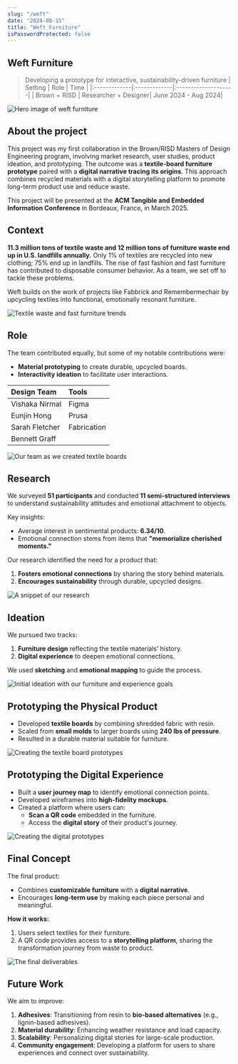 ```yaml
---
slug: "/weft"
date: "2024-08-15"
title: "Weft Furniture"
isPasswordProtected: false
---
```

## Weft Furniture
> Developing a prototype for interactive, sustainability-driven furniture
| Setting    | Role   | Time  |
|:-------------|:-------------|:--------------------|
| Brown + RISD | Researcher + Designer| June 2024 - Aug 2024|

![Hero image of weft furniture](../src/images/weft/newhero.png)

## About the project
This project was my first collaboration in the Brown/RISD Masters of Design Engineering program, involving market research, user studies, product ideation, and prototyping. The outcome was a **textile-board furniture prototype** paired with a **digital narrative tracing its origins**. This approach combines recycled materials with a digital storytelling platform to promote long-term product use and reduce waste.

This project will be presented at the **ACM Tangible and Embedded Information Conference** in Bordeaux, France, in March 2025. 


## Context
**11.3 million tons of textile waste and 12 million tons of furniture waste end up in U.S. landfills annually.** Only 1% of textiles are recycled into new clothing; 75% end up in landfills. The rise of fast fashion and fast furniture has contributed to disposable consumer behavior. As a team, we set off to tackle these problems. 

Weft builds on the work of projects like Fabbrick and Remembermechair by upcycling textiles into functional, emotionally resonant furniture.

![Textile waste and fast furniture trends](../src/images/weft/Problem.png)


## Role
The team contributed equally, but some of my notable contributions were:
- **Material prototyping** to create durable, upcycled boards.
- **Interactivity ideation** to facilitate user interactions.

| Design Team    | Tools   |
|:-------------|:-------------|
| Vishaka Nirmal     | Figma        | 
|  Eunjin Hong | Prusa        | 
| Sarah Fletcher | Fabrication  |
| Bennett Graff |              | 

![Our team as we created textile boards](../src/images/weft/Role.png)

## Research
We surveyed **51 participants** and conducted **11 semi-structured interviews** to understand sustainability attitudes and emotional attachment to objects.

Key insights:
- Average interest in sentimental products: **6.34/10**.
- Emotional connection stems from items that **"memorialize cherished moments."**

Our research identified the need for a product that:
1. **Fosters emotional connections** by sharing the story behind materials.
2. **Encourages sustainability** through durable, upcycled designs.

![A snippet of our research](../src/images/weft/Research.png)


## Ideation
We pursued two tracks:
1. **Furniture design** reflecting the textile materials’ history.
2. **Digital experience** to deepen emotional connections.

We used **sketching** and **emotional mapping** to guide the process.

![Initial ideation with our furniture and experience goals](../src/images/weft/Ideation.png)


## Prototyping the Physical Product
- Developed **textile boards** by combining shredded fabric with resin.
- Scaled from **small molds** to larger boards using **240 lbs of pressure**.
- Resulted in a durable material suitable for furniture.

![Creating the textile board prototypes](../src/images/weft/Prototyping.png)

## Prototyping the Digital Experience
- Built a **user journey map** to identify emotional connection points.
- Developed wireframes into **high-fidelity mockups**.
- Created a platform where users can:
  - **Scan a QR code** embedded in the furniture.
  - Access the **digital story** of their product's journey.

![Creating the digital prototypes](../src/images/weft/Prototyping-2.png)


## Final Concept
The final product:
- Combines **customizable furniture** with a **digital narrative**.
- Encourages **long-term use** by making each piece personal and meaningful.

**How it works:**
1. Users select textiles for their furniture.
2. A QR code provides access to a **storytelling platform**, sharing the transformation journey from waste to product.

![The final deliverables](../src/images/weft/Finaldeliverables.png)

## Future Work
We aim to improve:
1. **Adhesives**: Transitioning from resin to **bio-based alternatives** (e.g., lignin-based adhesives).
2. **Material durability**: Enhancing weather resistance and load capacity.
3. **Scalability**: Personalizing digital stories for large-scale production.
4. **Community engagement**: Developing a platform for users to share experiences and connect over sustainability.
